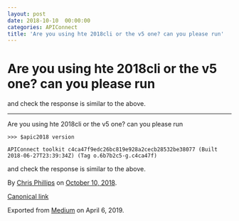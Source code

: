```yaml
---
layout: post
date: 2018-10-10  00:00:00
categories: APIConnect
title: 'Are you using hte 2018cli or the v5 one? can you please run'
---
```


Are you using hte 2018cli or the v5 one? can you please run 
===========================================================

 
and check the response is similar to the above.


 
 
 

------------------------------------------------------------------------


 
 
Are you using hte 2018cli or the v5 one? can you please run

``` 
>>> $apic2018 version
```

``` 
APIConnect toolkit c4ca47f9edc26bc819e928a2cecb28532be38077 (Built 2018-06-27T23:39:34Z) (Tag o.6b7b2c5-g.c4ca47f)
```

and check the response is similar to the above.





By [Chris Phillips](https://medium.com/@cminion) on
[October 10, 2018](https://medium.com/p/98b91fc23202).

[Canonical
link](https://medium.com/@cminion/are-you-using-hte-2018cli-or-the-v5-one-can-you-please-run-98b91fc23202)

Exported from [Medium](https://medium.com) on April 6, 2019.
